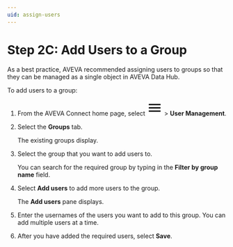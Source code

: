 ```yaml
---
uid: assign-users
---
```


# Step 2C: Add Users to a Group

As a best practice, AVEVA recommended assigning users to groups so that they can be managed as a single object in AVEVA Data Hub.

To add users to a group:

1. From the AVEVA Connect home page, select ![menu](../../../../../_icons/default/menu.svg) > **User Management**.

1. Select the **Groups** tab.

   The existing groups display.

1. Select the group that you want to add users to.

   You can search for the required group by typing in the **Filter by group name** field.

1. Select **Add users** to add more users to the group.

   The **Add users** pane displays.

1. Enter the usernames of the users you want to add to this group. You can add multiple users at a time.

1. After you have added the required users, select **Save**.
